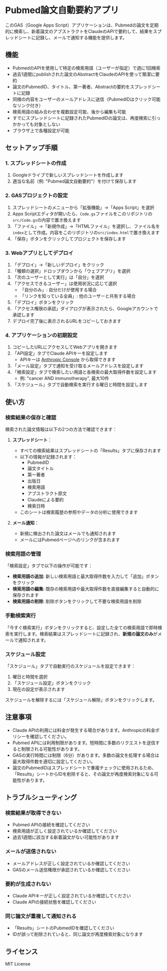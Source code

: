 # Pubmed論文自動要約アプリ

このGAS（Google Apps Script）アプリケーションは、Pubmedの論文を定期的に検索し、新着論文のアブストラクトをClaudeのAPIで要約して、結果をスプレッドシートに記録し、メールで通知する機能を提供します。

## 機能

- PubmedのAPIを使用して特定の検索用語（ユーザーが指定）で週に1回検索
- 過去1週間にpublishされた論文のAbstractをClaudeのAPIを使って簡潔に要約
- 論文のPubmedID、タイトル、第一著者、Abstractの要約をスプレッドシートに記録
- 同様の内容をユーザーのメールアドレスに送信（PubmedIDはクリック可能なリンク付き）
- 検索用語の組み合わせを複数設定可能、後から編集も可能
- すでにスプレッドシートに記録されたPubmedIDの論文は、再度検索に引っかかっても対象としない
- ブラウザ上で各種設定が可能

## セットアップ手順

### 1. スプレッドシートの作成

1. Googleドライブで新しいスプレッドシートを作成します
2. 適当な名前（例: "Pubmed論文自動要約"）を付けて保存します

### 2. GASプロジェクトの設定

1. スプレッドシートのメニューから「拡張機能」→「Apps Script」を選択
2. Apps Scriptエディタが開いたら、`Code.gs`ファイルをこのリポジトリの`src/Code.gs`の内容で置き換えます
3. 「ファイル」→「新規作成」→「HTMLファイル」を選択し、ファイル名を`index`として作成。内容をこのリポジトリの`src/index.html`で置き換えます
4. 「保存」ボタンをクリックしてプロジェクトを保存します

### 3. Webアプリとしてデプロイ

1. 「デプロイ」→「新しいデプロイ」をクリック
2. 「種類の選択」ドロップダウンから「ウェブアプリ」を選択
3. 「次のユーザーとして実行」は「自分」を選択
4. 「アクセスできるユーザー」は使用状況に応じて選択
   - 「自分のみ」: 自分だけが使用する場合
   - 「リンクを知っている全員」: 他のユーザーと共有する場合
5. 「デプロイ」ボタンをクリック
6. 「アクセス権限の承認」ダイアログが表示されたら、Googleアカウントで承認します
7. デプロイ完了後に表示されるURLをコピーしておきます

### 4. アプリケーションの初期設定

1. コピーしたURLにアクセスしてWebアプリを開きます
2. 「API設定」タブでClaude APIキーを設定します
   - APIキーは [Anthropic Console](https://console.anthropic.com/) から取得できます
3. 「メール設定」タブで通知を受け取るメールアドレスを設定します
4. 「検索設定」タブで検索したい用語と各検索の最大取得件数を設定します
   - 例: "cancer AND immunotherapy", 最大10件
5. 「スケジュール」タブで自動検索を実行する曜日と時間を設定します

## 使い方

### 検索結果の保存と確認

検索された論文情報は以下の2つの方法で確認できます：

1. **スプレッドシート**：
   - すべての検索結果はスプレッドシートの「Results」タブに保存されます
   - 以下の情報が記録されます：
     * PubmedID
     * 論文タイトル
     * 第一著者
     * 出版日
     * 検索用語
     * アブストラクト原文
     * Claudeによる要約
     * 検索日時
   - このシートは検索履歴の参照やデータの分析に使用できます

2. **メール通知**：
   - 新規に検出された論文はメールでも通知されます
   - メールにはPubmedページへのリンクが含まれます

### 検索用語の管理

「検索設定」タブで以下の操作が可能です：

- **検索用語の追加**: 新しい検索用語と最大取得件数を入力して「追加」ボタンをクリック
- **検索用語の編集**: 既存の検索用語や最大取得件数を直接編集すると自動的に保存されます
- **検索用語の削除**: 削除ボタンをクリックして不要な検索用語を削除

### 手動検索実行

「今すぐ検索実行」ボタンをクリックすると、設定した全ての検索用語で即時検索を実行します。検索結果はスプレッドシートに記録され、**新規の論文のみ**がメールで通知されます。

### スケジュール設定

「スケジュール」タブで自動実行のスケジュールを設定できます：

1. 曜日と時間を選択
2. 「スケジュール設定」ボタンをクリック
3. 現在の設定が表示されます

スケジュールを解除するには「スケジュール解除」ボタンをクリックします。

## 注意事項

- Claude APIの利用には料金が発生する場合があります。Anthropicの料金ポリシーを確認してください。
- Pubmed APIには利用制限があります。短時間に多数のリクエストを送信すると制限される可能性があります。
- GASの実行時間には制限（6分）があります。多数の論文を処理する場合は最大取得件数を適切に設定してください。
- 論文のPubmedIDはスプレッドシートで重複チェックに使用されるため、「Results」シートからIDを削除すると、その論文が再度検索対象になる可能性があります。

## トラブルシューティング

### 検索結果が取得できない

- Pubmed APIの接続を確認してください
- 検索用語が正しく設定されているか確認してください
- 過去1週間に該当する新着論文がない可能性があります

### メールが送信されない

- メールアドレスが正しく設定されているか確認してください
- GASのメール送信権限が承認されているか確認してください

### 要約が生成されない

- Claude APIキーが正しく設定されているか確認してください
- Claude APIの接続状態を確認してください

### 同じ論文が重複して通知される

- 「Results」シートのPubmedIDを確認してください
- IDが誤って削除されていると、同じ論文が再度検索対象になります

## ライセンス

MIT License
